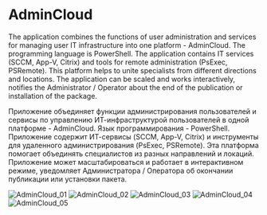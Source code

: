 # AdminCloud
  The application combines the functions of user administration and services for managing user IT infrastructure into one platform - AdminCloud. The programming language is PowerShell. The application contains IT services (SCCM, App-V, Citrix) and tools for remote administration (PsExec, PSRemote). This platform helps to unite specialists from different directions and locations. The application can be scaled and works interactively, notifies the Administrator / Operator about the end of the publication or installation of the package.
  
  Приложение объединяет функции администрирования пользователей и сервисы по управлению ИТ-инфраструктурой пользователей в одной платформе - AdminCloud. Язык программирования - PowerShell. Приложение содержит ИТ-сервисы (SCCM, App-V, Citrix) и инструменты для удаленного администрирования (PsExec, PSRemote). Эта платформа помогает объединять специалистов из разных направлений и локаций. Приложение может масштабироваться и работает в интерактивном режиме, уведомляет Администратора / Оператора об окончании публикации или установки пакета.
  
![AdminCloud_01](https://user-images.githubusercontent.com/30699602/105750421-54008800-5f77-11eb-9725-d94dc6643ef9.jpg)
![AdminCloud_02](https://user-images.githubusercontent.com/30699602/105750443-582ca580-5f77-11eb-99ff-0d187bd2bc97.jpg)
![AdminCloud_03](https://user-images.githubusercontent.com/30699602/205587944-0315edc0-ba19-4a2c-bdf2-fae0a21a5099.png)
![AdminCloud_04](https://user-images.githubusercontent.com/30699602/205600142-c97300f1-91e6-4cae-9d67-c542c8cde842.png)
![AdminCloud_05](https://user-images.githubusercontent.com/30699602/106107373-7235d600-6179-11eb-982a-4dfa910817ca.jpg)
